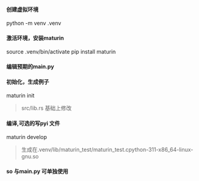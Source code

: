 
#### 创建虚拟环境
python -m venv .venv
#### 激活环境，安装maturin
source .venv/bin/activate
pip install maturin
#### 编辑预期的main.py

#### 初始化，生成例子
maturin init
>src/lib.rs 基础上修改
#### 编译,可选的写pyi 文件
maturin develop 
>生成在.venv/lib/maturin_test/maturin_test.cpython-311-x86_64-linux-gnu.so
#### so 与main.py 可单独使用

